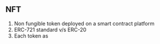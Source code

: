 ## NFT

1. Non fungible token  deployed on a smart contract platform
2. ERC-721 standard v/s ERC-20
3. Each token as